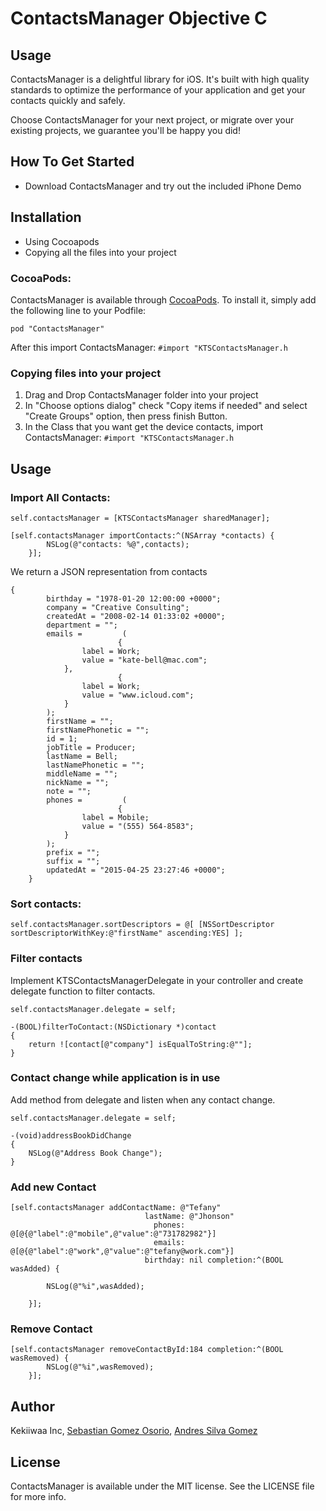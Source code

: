 # ContactsManager Objective C

## Usage

ContactsManager is a delightful library for iOS. It's built with high quality standards to optimize the performance of your application and get your contacts quickly and safely.

Choose ContactsManager for your next project, or migrate over your existing projects, we guarantee you'll be happy you did!

## How To Get Started

* Download ContactsManager and try out the included iPhone Demo

## Installation

* Using Cocoapods
* Copying all the files into your project

### CocoaPods:
ContactsManager is available through [CocoaPods](http://cocoapods.org). To install
it, simply add the following line to your Podfile:

    pod "ContactsManager"

After this import ContactsManager: 
```#import "KTSContactsManager.h```

### Copying files into your project

1. Drag and Drop ContactsManager folder into your project
2. In "Choose options dialog" check "Copy items if needed" and select "Create Groups" option, then press finish Button.
3. In the Class that you want get the device contacts, import ContactsManager: 
```#import "KTSContactsManager.h```

## Usage

### Import All Contacts:
```
self.contactsManager = [KTSContactsManager sharedManager];

[self.contactsManager importContacts:^(NSArray *contacts) {
        NSLog(@"contacts: %@",contacts);
    }];
```

We return a JSON representation from contacts

```
{
        birthday = "1978-01-20 12:00:00 +0000";
        company = "Creative Consulting";
        createdAt = "2008-02-14 01:33:02 +0000";
        department = "";
        emails =         (
                        {
                label = Work;
                value = "kate-bell@mac.com";
            },
                        {
                label = Work;
                value = "www.icloud.com";
            }
        );
        firstName = "";
        firstNamePhonetic = "";
        id = 1;
        jobTitle = Producer;
        lastName = Bell;
        lastNamePhonetic = "";
        middleName = "";
        nickName = "";
        note = "";
        phones =         (
                        {
                label = Mobile;
                value = "(555) 564-8583";
            }
        );
        prefix = "";
        suffix = "";
        updatedAt = "2015-04-25 23:27:46 +0000";
    }
```
### Sort contacts:

```
self.contactsManager.sortDescriptors = @[ [NSSortDescriptor sortDescriptorWithKey:@"firstName" ascending:YES] ];
```

### Filter contacts
Implement KTSContactsManagerDelegate in your controller and create delegate function to filter contacts.

```
self.contactsManager.delegate = self;

-(BOOL)filterToContact:(NSDictionary *)contact
{
    return ![contact[@"company"] isEqualToString:@""];
}
```

### Contact change while application is in use
Add method from delegate and listen when any contact change.

```
self.contactsManager.delegate = self;

-(void)addressBookDidChange
{
    NSLog(@"Address Book Change");
}
```

### Add new Contact
```
[self.contactsManager addContactName: @"Tefany"
                              lastName: @"Jhonson"
                                phones: @[@{@"label":@"mobile",@"value":@"731782982"}]
                                emails: @[@{@"label":@"work",@"value":@"tefany@work.com"}]
                              birthday: nil completion:^(BOOL wasAdded) {
                                  
        NSLog(@"%i",wasAdded);
                                  
    }];
```

### Remove Contact
```
[self.contactsManager removeContactById:184 completion:^(BOOL wasRemoved) {
        NSLog(@"%i",wasRemoved);
    }];
```

## Author

Kekiiwaa Inc, 
[Sebastian Gomez Osorio](https://github.com/sebastian989),
[Andres Silva Gomez](https://github.com/andresilvagomez)

## License

ContactsManager is available under the MIT license. See the LICENSE file for more info.

